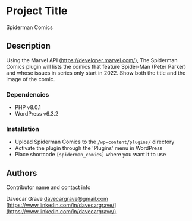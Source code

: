 # Project Title

Spiderman Comics

## Description

Using the Marvel API (https://developer.marvel.com/), The Spiderman Comics plugin will lists the comics that feature Spider-Man (Peter Parker) and whose issues in series only start in 2022. Show both the title and the image of the comic.

### Dependencies

- PHP v8.0.1
- WordPress v6.3.2

### Installation

- Upload Spiderman Comics to the `/wp-content/plugins/` directory
- Activate the plugin through the 'Plugins' menu in WordPress
- Place shortcode `[spiderman_comics]` where you want it to use

## Authors

Contributor name and contact info

Davecar Grave
davecargrave@gmail.com
[https://www.linkedin.com/in/davecargrave/](https://www.linkedin.com/in/davecargrave/)
